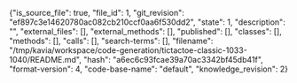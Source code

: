 {"is_source_file": true, "file_id": 1, "git_revision": "ef897c3e14620780ac082cb210ccf0aa6f530dd2", "state": 1, "description": "", "external_files": [], "external_methods": [], "published": [], "classes": [], "methods": [], "calls": [], "search-terms": [], "filename": "/tmp/kavia/workspace/code-generation/tictactoe-classic-1033-1040/README.md", "hash": "a6ec6c93fcae39a70ac3342bf45db41f", "format-version": 4, "code-base-name": "default", "knowledge_revision": 2}